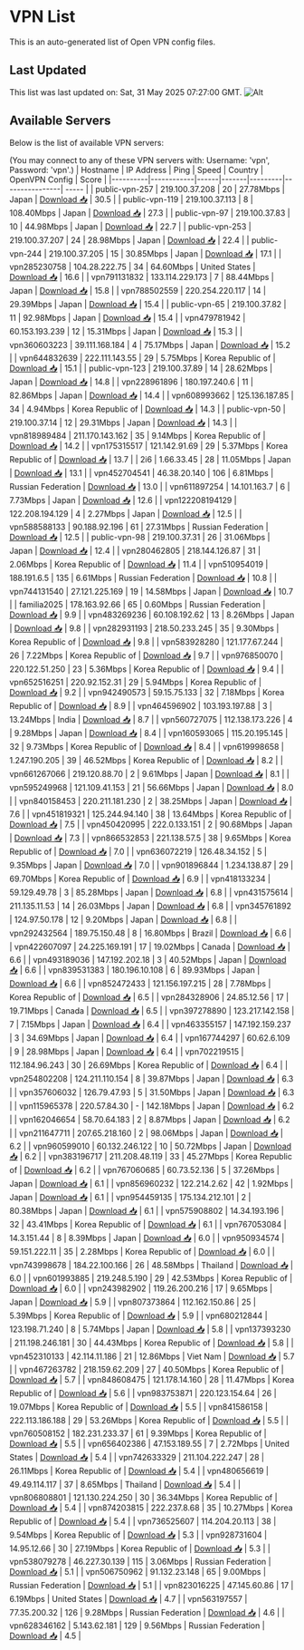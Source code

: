 # VPN List

This is an auto-generated list of Open VPN config files.

## Last Updated

This list was last updated on: Sat, 31 May 2025 07:27:00 GMT.
![Alt](https://repobeats.axiom.co/api/embed/186b98318ef1479477931607c1ad7d823f12451f.svg "Repobeats analytics image")

## Available Servers

Below is the list of available VPN servers:

(You may connect to any of these VPN servers with: Username: 'vpn', Password: 'vpn'.)
| Hostname | IP Address | Ping | Speed | Country | OpenVPN Config | Score |
|----------|------------|------|-------|---------|----------------| ----- |
| public-vpn-257 | 219.100.37.208 | 20 | 27.78Mbps | Japan | [Download 📥](./configs/server_0_JP.ovpn) | 30.5 |
| public-vpn-119 | 219.100.37.113 | 8 | 108.40Mbps | Japan | [Download 📥](./configs/server_1_JP.ovpn) | 27.3 |
| public-vpn-97 | 219.100.37.83 | 10 | 44.98Mbps | Japan | [Download 📥](./configs/server_2_JP.ovpn) | 22.7 |
| public-vpn-253 | 219.100.37.207 | 24 | 28.98Mbps | Japan | [Download 📥](./configs/server_3_JP.ovpn) | 22.4 |
| public-vpn-244 | 219.100.37.205 | 15 | 30.85Mbps | Japan | [Download 📥](./configs/server_4_JP.ovpn) | 17.1 |
| vpn285230758 | 104.28.222.75 | 34 | 64.60Mbps | United States | [Download 📥](./configs/server_5_US.ovpn) | 16.6 |
| vpn791131832 | 133.114.229.173 | 7 | 88.44Mbps | Japan | [Download 📥](./configs/server_6_JP.ovpn) | 15.8 |
| vpn788502559 | 220.254.220.117 | 14 | 29.39Mbps | Japan | [Download 📥](./configs/server_7_JP.ovpn) | 15.4 |
| public-vpn-65 | 219.100.37.82 | 11 | 92.98Mbps | Japan | [Download 📥](./configs/server_8_JP.ovpn) | 15.4 |
| vpn479781942 | 60.153.193.239 | 12 | 15.31Mbps | Japan | [Download 📥](./configs/server_9_JP.ovpn) | 15.3 |
| vpn360603223 | 39.111.168.184 | 4 | 75.17Mbps | Japan | [Download 📥](./configs/server_10_JP.ovpn) | 15.2 |
| vpn644832639 | 222.111.143.55 | 29 | 5.75Mbps | Korea Republic of | [Download 📥](./configs/server_11_KR.ovpn) | 15.1 |
| public-vpn-123 | 219.100.37.89 | 14 | 28.62Mbps | Japan | [Download 📥](./configs/server_12_JP.ovpn) | 14.8 |
| vpn228961896 | 180.197.240.6 | 11 | 82.86Mbps | Japan | [Download 📥](./configs/server_13_JP.ovpn) | 14.4 |
| vpn608993662 | 125.136.187.85 | 34 | 4.94Mbps | Korea Republic of | [Download 📥](./configs/server_14_KR.ovpn) | 14.3 |
| public-vpn-50 | 219.100.37.14 | 12 | 29.31Mbps | Japan | [Download 📥](./configs/server_15_JP.ovpn) | 14.3 |
| vpn818989484 | 211.170.143.162 | 35 | 9.14Mbps | Korea Republic of | [Download 📥](./configs/server_16_KR.ovpn) | 14.2 |
| vpn175315517 | 121.142.91.69 | 29 | 5.37Mbps | Korea Republic of | [Download 📥](./configs/server_17_KR.ovpn) | 13.7 |
| 2i6 | 1.66.33.45 | 28 | 11.05Mbps | Japan | [Download 📥](./configs/server_18_JP.ovpn) | 13.1 |
| vpn452704541 | 46.38.20.140 | 106 | 6.81Mbps | Russian Federation | [Download 📥](./configs/server_19_RU.ovpn) | 13.0 |
| vpn611897254 | 14.101.163.7 | 6 | 7.73Mbps | Japan | [Download 📥](./configs/server_20_JP.ovpn) | 12.6 |
| vpn122208194129 | 122.208.194.129 | 4 | 2.27Mbps | Japan | [Download 📥](./configs/server_21_JP.ovpn) | 12.5 |
| vpn588588133 | 90.188.92.196 | 61 | 27.31Mbps | Russian Federation | [Download 📥](./configs/server_22_RU.ovpn) | 12.5 |
| public-vpn-98 | 219.100.37.31 | 26 | 31.06Mbps | Japan | [Download 📥](./configs/server_23_JP.ovpn) | 12.4 |
| vpn280462805 | 218.144.126.87 | 31 | 2.06Mbps | Korea Republic of | [Download 📥](./configs/server_24_KR.ovpn) | 11.4 |
| vpn510954019 | 188.191.6.5 | 135 | 6.61Mbps | Russian Federation | [Download 📥](./configs/server_25_RU.ovpn) | 10.8 |
| vpn744131540 | 27.121.225.169 | 19 | 14.58Mbps | Japan | [Download 📥](./configs/server_26_JP.ovpn) | 10.7 |
| familia2025 | 178.163.92.66 | 65 | 0.60Mbps | Russian Federation | [Download 📥](./configs/server_27_RU.ovpn) | 9.9 |
| vpn483269236 | 60.108.192.62 | 13 | 8.26Mbps | Japan | [Download 📥](./configs/server_28_JP.ovpn) | 9.8 |
| vpn282931193 | 218.50.233.245 | 35 | 9.30Mbps | Korea Republic of | [Download 📥](./configs/server_29_KR.ovpn) | 9.8 |
| vpn583928280 | 121.177.67.244 | 26 | 7.22Mbps | Korea Republic of | [Download 📥](./configs/server_30_KR.ovpn) | 9.7 |
| vpn976850070 | 220.122.51.250 | 23 | 5.36Mbps | Korea Republic of | [Download 📥](./configs/server_31_KR.ovpn) | 9.4 |
| vpn652516251 | 220.92.152.31 | 29 | 5.94Mbps | Korea Republic of | [Download 📥](./configs/server_32_KR.ovpn) | 9.2 |
| vpn942490573 | 59.15.75.133 | 32 | 7.18Mbps | Korea Republic of | [Download 📥](./configs/server_33_KR.ovpn) | 8.9 |
| vpn464596902 | 103.193.197.88 | 3 | 13.24Mbps | India | [Download 📥](./configs/server_34_IN.ovpn) | 8.7 |
| vpn560727075 | 112.138.173.226 | 4 | 9.28Mbps | Japan | [Download 📥](./configs/server_35_JP.ovpn) | 8.4 |
| vpn160593065 | 115.20.195.145 | 32 | 9.73Mbps | Korea Republic of | [Download 📥](./configs/server_36_KR.ovpn) | 8.4 |
| vpn619998658 | 1.247.190.205 | 39 | 46.52Mbps | Korea Republic of | [Download 📥](./configs/server_37_KR.ovpn) | 8.2 |
| vpn661267066 | 219.120.88.70 | 2 | 9.61Mbps | Japan | [Download 📥](./configs/server_38_JP.ovpn) | 8.1 |
| vpn595249968 | 121.109.41.153 | 21 | 56.66Mbps | Japan | [Download 📥](./configs/server_39_JP.ovpn) | 8.0 |
| vpn840158453 | 220.211.181.230 | 2 | 38.25Mbps | Japan | [Download 📥](./configs/server_40_JP.ovpn) | 7.6 |
| vpn451819321 | 125.244.94.140 | 38 | 13.64Mbps | Korea Republic of | [Download 📥](./configs/server_41_KR.ovpn) | 7.5 |
| vpn450420995 | 222.0.133.151 | 2 | 90.68Mbps | Japan | [Download 📥](./configs/server_42_JP.ovpn) | 7.3 |
| vpn866532853 | 221.138.57.5 | 38 | 9.65Mbps | Korea Republic of | [Download 📥](./configs/server_43_KR.ovpn) | 7.0 |
| vpn636072219 | 126.48.34.152 | 5 | 9.35Mbps | Japan | [Download 📥](./configs/server_44_JP.ovpn) | 7.0 |
| vpn901896844 | 1.234.138.87 | 29 | 69.70Mbps | Korea Republic of | [Download 📥](./configs/server_45_KR.ovpn) | 6.9 |
| vpn418133234 | 59.129.49.78 | 3 | 85.28Mbps | Japan | [Download 📥](./configs/server_46_JP.ovpn) | 6.8 |
| vpn431575614 | 211.135.11.53 | 14 | 26.03Mbps | Japan | [Download 📥](./configs/server_47_JP.ovpn) | 6.8 |
| vpn345761892 | 124.97.50.178 | 12 | 9.20Mbps | Japan | [Download 📥](./configs/server_48_JP.ovpn) | 6.8 |
| vpn292432564 | 189.75.150.48 | 8 | 16.80Mbps | Brazil | [Download 📥](./configs/server_49_BR.ovpn) | 6.6 |
| vpn422607097 | 24.225.169.191 | 17 | 19.02Mbps | Canada | [Download 📥](./configs/server_50_CA.ovpn) | 6.6 |
| vpn493189036 | 147.192.202.18 | 3 | 40.52Mbps | Japan | [Download 📥](./configs/server_51_JP.ovpn) | 6.6 |
| vpn839531383 | 180.196.10.108 | 6 | 89.93Mbps | Japan | [Download 📥](./configs/server_52_JP.ovpn) | 6.6 |
| vpn852472433 | 121.156.197.215 | 28 | 7.78Mbps | Korea Republic of | [Download 📥](./configs/server_53_KR.ovpn) | 6.5 |
| vpn284328906 | 24.85.12.56 | 17 | 19.71Mbps | Canada | [Download 📥](./configs/server_54_CA.ovpn) | 6.5 |
| vpn397278890 | 123.217.142.158 | 7 | 7.15Mbps | Japan | [Download 📥](./configs/server_55_JP.ovpn) | 6.4 |
| vpn463355157 | 147.192.159.237 | 3 | 34.69Mbps | Japan | [Download 📥](./configs/server_56_JP.ovpn) | 6.4 |
| vpn167744297 | 60.62.6.109 | 9 | 28.98Mbps | Japan | [Download 📥](./configs/server_57_JP.ovpn) | 6.4 |
| vpn702219515 | 112.184.96.243 | 30 | 26.69Mbps | Korea Republic of | [Download 📥](./configs/server_58_KR.ovpn) | 6.4 |
| vpn254802208 | 124.211.110.154 | 8 | 39.87Mbps | Japan | [Download 📥](./configs/server_59_JP.ovpn) | 6.3 |
| vpn357606032 | 126.79.47.93 | 5 | 31.50Mbps | Japan | [Download 📥](./configs/server_60_JP.ovpn) | 6.3 |
| vpn115965378 | 220.57.84.30 | - | 142.18Mbps | Japan | [Download 📥](./configs/server_61_JP.ovpn) | 6.2 |
| vpn162046654 | 58.70.64.183 | 2 | 8.87Mbps | Japan | [Download 📥](./configs/server_62_JP.ovpn) | 6.2 |
| vpn211647711 | 207.65.218.160 | 2 | 98.06Mbps | Japan | [Download 📥](./configs/server_63_JP.ovpn) | 6.2 |
| vpn960599010 | 60.132.246.122 | 10 | 50.72Mbps | Japan | [Download 📥](./configs/server_64_JP.ovpn) | 6.2 |
| vpn383196717 | 211.208.48.119 | 33 | 45.27Mbps | Korea Republic of | [Download 📥](./configs/server_65_KR.ovpn) | 6.2 |
| vpn767060685 | 60.73.52.136 | 5 | 37.26Mbps | Japan | [Download 📥](./configs/server_66_JP.ovpn) | 6.1 |
| vpn856960232 | 122.214.2.62 | 42 | 1.92Mbps | Japan | [Download 📥](./configs/server_67_JP.ovpn) | 6.1 |
| vpn954459135 | 175.134.212.101 | 2 | 80.38Mbps | Japan | [Download 📥](./configs/server_68_JP.ovpn) | 6.1 |
| vpn575908802 | 14.34.193.196 | 32 | 43.41Mbps | Korea Republic of | [Download 📥](./configs/server_69_KR.ovpn) | 6.1 |
| vpn767053084 | 14.3.151.44 | 8 | 8.39Mbps | Japan | [Download 📥](./configs/server_70_JP.ovpn) | 6.0 |
| vpn950934574 | 59.151.222.11 | 35 | 2.28Mbps | Korea Republic of | [Download 📥](./configs/server_71_KR.ovpn) | 6.0 |
| vpn743998678 | 184.22.100.166 | 26 | 48.58Mbps | Thailand | [Download 📥](./configs/server_72_TH.ovpn) | 6.0 |
| vpn601993885 | 219.248.5.190 | 29 | 42.53Mbps | Korea Republic of | [Download 📥](./configs/server_73_KR.ovpn) | 6.0 |
| vpn243982902 | 119.26.200.216 | 17 | 9.65Mbps | Japan | [Download 📥](./configs/server_74_JP.ovpn) | 5.9 |
| vpn807373864 | 112.162.150.86 | 25 | 5.39Mbps | Korea Republic of | [Download 📥](./configs/server_75_KR.ovpn) | 5.9 |
| vpn680212844 | 123.198.71.240 | 8 | 5.74Mbps | Japan | [Download 📥](./configs/server_76_JP.ovpn) | 5.8 |
| vpn137393230 | 211.198.246.181 | 30 | 44.43Mbps | Korea Republic of | [Download 📥](./configs/server_77_KR.ovpn) | 5.8 |
| vpn452310133 | 42.114.11.186 | 21 | 12.86Mbps | Viet Nam | [Download 📥](./configs/server_78_VN.ovpn) | 5.7 |
| vpn467263782 | 218.159.62.209 | 27 | 40.50Mbps | Korea Republic of | [Download 📥](./configs/server_79_KR.ovpn) | 5.7 |
| vpn848608475 | 121.178.14.160 | 28 | 11.47Mbps | Korea Republic of | [Download 📥](./configs/server_80_KR.ovpn) | 5.6 |
| vpn983753871 | 220.123.154.64 | 26 | 19.07Mbps | Korea Republic of | [Download 📥](./configs/server_81_KR.ovpn) | 5.5 |
| vpn841586158 | 222.113.186.188 | 29 | 53.26Mbps | Korea Republic of | [Download 📥](./configs/server_82_KR.ovpn) | 5.5 |
| vpn760508152 | 182.231.233.37 | 61 | 9.39Mbps | Korea Republic of | [Download 📥](./configs/server_83_KR.ovpn) | 5.5 |
| vpn656402386 | 47.153.189.55 | 7 | 2.72Mbps | United States | [Download 📥](./configs/server_84_US.ovpn) | 5.4 |
| vpn742633329 | 211.104.222.247 | 28 | 26.11Mbps | Korea Republic of | [Download 📥](./configs/server_85_KR.ovpn) | 5.4 |
| vpn480656619 | 49.49.114.117 | 37 | 8.65Mbps | Thailand | [Download 📥](./configs/server_86_TH.ovpn) | 5.4 |
| vpn806808801 | 121.130.224.250 | 30 | 36.34Mbps | Korea Republic of | [Download 📥](./configs/server_87_KR.ovpn) | 5.4 |
| vpn874203815 | 222.237.8.68 | 35 | 10.27Mbps | Korea Republic of | [Download 📥](./configs/server_88_KR.ovpn) | 5.4 |
| vpn736525607 | 114.204.20.113 | 38 | 9.54Mbps | Korea Republic of | [Download 📥](./configs/server_89_KR.ovpn) | 5.3 |
| vpn928731604 | 14.95.12.66 | 30 | 27.19Mbps | Korea Republic of | [Download 📥](./configs/server_90_KR.ovpn) | 5.3 |
| vpn538079278 | 46.227.30.139 | 115 | 3.06Mbps | Russian Federation | [Download 📥](./configs/server_91_RU.ovpn) | 5.1 |
| vpn506750962 | 91.132.23.148 | 65 | 9.00Mbps | Russian Federation | [Download 📥](./configs/server_92_RU.ovpn) | 5.1 |
| vpn823016225 | 47.145.60.86 | 17 | 6.19Mbps | United States | [Download 📥](./configs/server_93_US.ovpn) | 4.7 |
| vpn563197557 | 77.35.200.32 | 126 | 9.28Mbps | Russian Federation | [Download 📥](./configs/server_94_RU.ovpn) | 4.6 |
| vpn628346162 | 5.143.62.181 | 129 | 9.56Mbps | Russian Federation | [Download 📥](./configs/server_95_RU.ovpn) | 4.5 |
